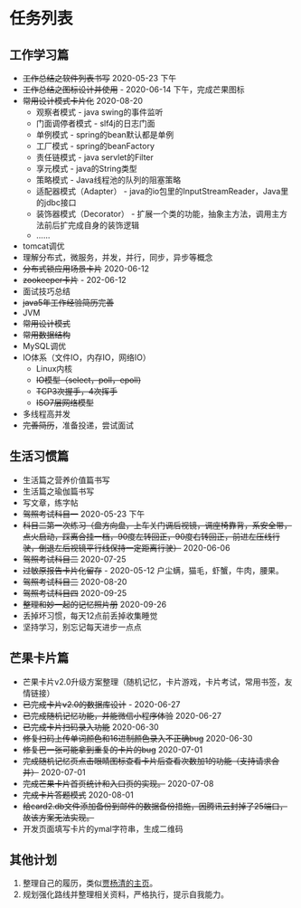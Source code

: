 # 任务列表
## 工作学习篇
* ~~工作总结之软件列表书写~~ 2020-05-23 下午
* ~~工作总结之图标设计并使用~~ - 2020-06-14 下午，完成芒果图标
* ~~常用设计模式卡片化~~  2020-08-20
  * 观察者模式 - java swing的事件监听
  * 门面调停者模式 - slf4j的日志门面
  * 单例模式 - spring的bean默认都是单例
  * 工厂模式 - spring的beanFactory
  * 责任链模式 - java servlet的Filter
  * 享元模式 - java的String类型
  * 策略模式 - Java线程池的队列的阻塞策略
  * 适配器模式（Adapter） -  java的io包里的InputStreamReader，Java里的jdbc接口
  * 装饰器模式（Decorator） - 扩展一个类的功能，抽象主方法，调用主方法前后扩完成自身的装饰逻辑
  * ……
* tomcat调优
* 理解分布式，微服务，并发，并行，同步，异步等概念
* ~~分布式锁应用场景卡片~~ 2020-06-12
* ~~zookeeper卡片~~ - 202-06-12
* 面试技巧总结
* ~~java5年工作经验简历完善~~
* JVM
* ~~常用设计模式~~
* ~~常用数据结构~~
* MySQL调优
* IO体系（文件IO，内存IO，网络IO）
  * Linux内核
  * ~~IO模型（select，poll，epoll)~~
  * ~~TCP3次握手，4次挥手~~
  * ~~ISO7层网络模型~~
* 多线程高并发
* ~~完善简历~~，准备投递，尝试面试


## 生活习惯篇
* 生活篇之营养价值篇书写
* 生活篇之瑜伽篇书写
* 写文章，练字帖
* ~~驾照考试科目一~~  2020-05-23 下午
* ~~科目二第一次练习（盘方向盘，上车关门调后视镜，调座椅靠背，系安全带，点火启动，踩离合挂一档，90度左转回正，90度右转回正，前进左压线行驶，倒退左后视镜平行线保持一定距离行驶）~~ 2020-06-06
* ~~驾照考试科目二~~ 2020-07-25
* ~~过敏原报告卡片化留存~~ - 2020-05-12 户尘螨，猫毛，虾蟹，牛肉，腰果。
* ~~驾照考试科目三~~    2020-08-20
* ~~驾照考试科目四~~   2020-09-25
* ~~整理和妙一起的记忆照片册~~  2020-09-26
* 丢掉坏习惯，每天12点前丢掉收集睡觉
* 坚持学习，别忘记每天进步一点点

## 芒果卡片篇

* 芒果卡片v2.0升级方案整理（随机记忆，卡片游戏，卡片考试，常用书签，友情链接）
* ~~已完成卡片v2.0的数据库设计~~ - 2020-06-27
* ~~已完成随机记忆功能，并能微信小程序体验~~ 2020-06-27
* ~~已完成卡片扫码录入功能~~ 2020-06-30
* ~~修复扫码上传单词颜色和16进制颜色录入不正确bug~~ 2020-06-30
* ~~修复巴一张可能拿到重复的卡片的bug~~ 2020-07-01
* ~~完成随机记忆页点击眼睛图标查看卡片后查看次数加1的功能（支持请求合并）~~ 2020-07-01
* ~~完成芒果卡片首页统计和入口页的实现。~~ 2020-07-08
* ~~完成卡片答题模式~~ 2020-08-01
* ~~给card2.db文件添加备份到邮件的数据备份措施，因腾讯云封掉了25端口，故该方案无法实现。~~
* 开发页面填写卡片的ymal字符串，生成二维码

## 其他计划

1. 整理自己的履历，类似[贾杨清的主页](http://daggerfs.com/)。
2. 规划强化路线并整理相关资料，严格执行，提示自我能力。

